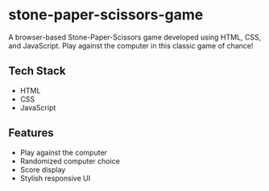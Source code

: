 # stone-paper-scissors-game
A browser-based Stone-Paper-Scissors game developed using HTML, CSS, and JavaScript. Play against the computer in this classic game of chance!

##  Tech Stack
- HTML
- CSS
- JavaScript

##  Features
- Play against the computer
- Randomized computer choice
- Score display
- Stylish responsive UI
